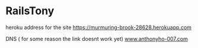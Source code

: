 # RailsTony

heroku address for the site
https://murmuring-brook-28628.herokuapp.com

DNS ( for some reason the link doesnt work yet)
www.anthonyho-007.com

